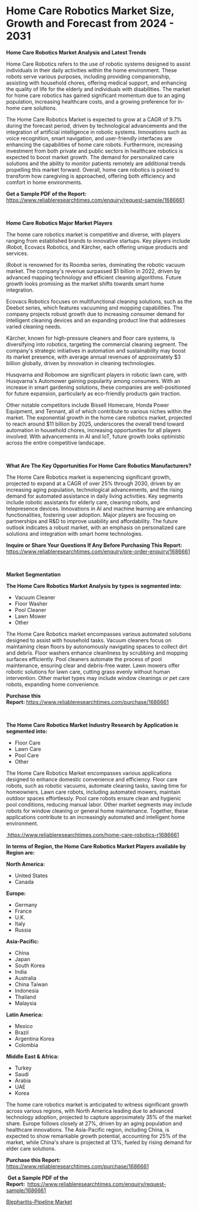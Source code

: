 <p><h1>Home Care Robotics Market Size, Growth and Forecast from 2024 - 2031</h1></p><p><strong>Home Care Robotics Market Analysis and Latest Trends</strong></p>
<p><p>Home Care Robotics refers to the use of robotic systems designed to assist individuals in their daily activities within the home environment. These robots serve various purposes, including providing companionship, assisting with household chores, offering medical support, and enhancing the quality of life for the elderly and individuals with disabilities. The market for home care robotics has gained significant momentum due to an aging population, increasing healthcare costs, and a growing preference for in-home care solutions.</p><p>The Home Care Robotics Market is expected to grow at a CAGR of 9.7% during the forecast period, driven by technological advancements and the integration of artificial intelligence in robotic systems. Innovations such as voice recognition, smart navigation, and user-friendly interfaces are enhancing the capabilities of home care robots. Furthermore, increasing investment from both private and public sectors in healthcare robotics is expected to boost market growth. The demand for personalized care solutions and the ability to monitor patients remotely are additional trends propelling this market forward. Overall, home care robotics is poised to transform how caregiving is approached, offering both efficiency and comfort in home environments.</p></p>
<p><strong>Get a Sample PDF of the Report:&nbsp;</strong> <a href="https://www.reliableresearchtimes.com/enquiry/request-sample/1686661?utm_campaign=1933&utm_medium=2&utm_source=Github&utm_content=ia&utm_term=31122024&utm_id=home-care-robotics">https://www.reliableresearchtimes.com/enquiry/request-sample/1686661</a></p>
<p>&nbsp;</p>
<p><strong>Home Care Robotics Major Market Players</strong></p>
<p><p>The home care robotics market is competitive and diverse, with players ranging from established brands to innovative startups. Key players include iRobot, Ecovacs Robotics, and Kärcher, each offering unique products and services.</p><p>iRobot is renowned for its Roomba series, dominating the robotic vacuum market. The company's revenue surpassed $1 billion in 2022, driven by advanced mapping technology and efficient cleaning algorithms. Future growth looks promising as the market shifts towards smart home integration.</p><p>Ecovacs Robotics focuses on multifunctional cleaning solutions, such as the Deebot series, which features vacuuming and mopping capabilities. The company projects robust growth due to increasing consumer demand for intelligent cleaning devices and an expanding product line that addresses varied cleaning needs.</p><p>Kärcher, known for high-pressure cleaners and floor care systems, is diversifying into robotics, targeting the commercial cleaning segment. The company's strategic initiatives in automation and sustainability may boost its market presence, with average annual revenues of approximately $3 billion globally, driven by innovation in cleaning technologies.</p><p>Husqvarna and Robomow are significant players in robotic lawn care, with Husqvarna's Automower gaining popularity among consumers. With an increase in smart gardening solutions, these companies are well-positioned for future expansion, particularly as eco-friendly products gain traction.</p><p>Other notable competitors include Bissell Homecare, Honda Power Equipment, and Tennant, all of which contribute to various niches within the market. The exponential growth in the home care robotics market, projected to reach around $11 billion by 2025, underscores the overall trend toward automation in household chores, increasing opportunities for all players involved. With advancements in AI and IoT, future growth looks optimistic across the entire competitive landscape.</p></p>
<p>&nbsp;</p>
<p><strong>What Are The Key Opportunities For Home Care Robotics Manufacturers?</strong></p>
<p><p>The Home Care Robotics market is experiencing significant growth, projected to expand at a CAGR of over 25% through 2030, driven by an increasing aging population, technological advancements, and the rising demand for automated assistance in daily living activities. Key segments include robotic assistants for elderly care, cleaning robots, and telepresence devices. Innovations in AI and machine learning are enhancing functionalities, fostering user adoption. Major players are focusing on partnerships and R&D to improve usability and affordability. The future outlook indicates a robust market, with an emphasis on personalized care solutions and integration with smart home technologies.</p></p>
<p><strong>Inquire or Share Your Questions If Any Before Purchasing This Report:</strong> <a href="https://www.reliableresearchtimes.com/enquiry/pre-order-enquiry/1686661?utm_campaign=1933&utm_medium=2&utm_source=Github&utm_content=ia&utm_term=31122024&utm_id=home-care-robotics">https://www.reliableresearchtimes.com/enquiry/pre-order-enquiry/1686661</a></p>
<p>&nbsp;</p>
<p><strong>Market Segmentation</strong></p>
<p><strong>The Home Care Robotics Market Analysis by types is segmented into:</strong></p>
<p><ul><li>Vacuum Cleaner</li><li>Floor Washer</li><li>Pool Cleaner</li><li>Lawn Mower</li><li>Other</li></ul></p>
<p><p>The Home Care Robotics market encompasses various automated solutions designed to assist with household tasks. Vacuum cleaners focus on maintaining clean floors by autonomously navigating spaces to collect dirt and debris. Floor washers enhance cleanliness by scrubbing and mopping surfaces efficiently. Pool cleaners automate the process of pool maintenance, ensuring clear and debris-free water. Lawn mowers offer robotic solutions for lawn care, cutting grass evenly without human intervention. Other market types may include window cleanings or pet care robots, expanding home convenience.</p></p>
<p><strong>Purchase this Report:&nbsp;</strong><a href="https://www.reliableresearchtimes.com/purchase/1686661?utm_campaign=1933&utm_medium=2&utm_source=Github&utm_content=ia&utm_term=31122024&utm_id=home-care-robotics">https://www.reliableresearchtimes.com/purchase/1686661</a></p>
<p>&nbsp;</p>
<p><strong>The Home Care Robotics Market Industry Research by Application is segmented into:</strong></p>
<p><ul><li>Floor Care</li><li>Lawn Care</li><li>Pool Care</li><li>Other</li></ul></p>
<p><p>The Home Care Robotics Market encompasses various applications designed to enhance domestic convenience and efficiency. Floor care robots, such as robotic vacuums, automate cleaning tasks, saving time for homeowners. Lawn care robots, including automated mowers, maintain outdoor spaces effortlessly. Pool care robots ensure clean and hygienic pool conditions, reducing manual labor. Other market segments may include robots for window cleaning or general home maintenance. Together, these applications contribute to an increasingly automated and intelligent home environment.</p></p>
<p><a href="https://www.reliableresearchtimes.com/home-care-robotics-r1686661?utm_campaign=1933&utm_medium=2&utm_source=Github&utm_content=ia&utm_term=31122024&utm_id=home-care-robotics">&nbsp;https://www.reliableresearchtimes.com/home-care-robotics-r1686661</a></p>
<p><strong>In terms of Region, the Home Care Robotics Market Players available by Region are:</strong></p>
<p>
    <p> <strong> North America: </strong>
        <ul>
            <li>United States</li>
            <li>Canada</li>
        </ul>
        </p> 
    <p> <strong> Europe: </strong>
        <ul>
            <li>Germany</li>
            <li>France</li>
            <li>U.K.</li>
            <li>Italy</li>
            <li>Russia</li>
        </ul>
        </p> 
    <p> <strong> Asia-Pacific: </strong>
        <ul>
            <li>China</li>
            <li>Japan</li>
            <li>South Korea</li>
            <li>India</li>
            <li>Australia</li>
            <li>China Taiwan</li>
            <li>Indonesia</li>
            <li>Thailand</li>
            <li>Malaysia</li>
        </ul>
        </p> 
    <p> <strong> Latin America: </strong>
        <ul>
            <li>Mexico</li>
            <li>Brazil</li>
            <li>Argentina Korea</li>
            <li>Colombia</li>
        </ul>
        </p> 
    <p> <strong> Middle East & Africa: </strong>
        <ul>
            <li>Turkey</li>
            <li>Saudi</li>
            <li>Arabia</li>
            <li>UAE</li>
            <li>Korea</li>
        </ul>
    </p>
    </p>
<p><p>The home care robotics market is anticipated to witness significant growth across various regions, with North America leading due to advanced technology adoption, projected to capture approximately 35% of the market share. Europe follows closely at 27%, driven by an aging population and healthcare innovations. The Asia-Pacific region, including China, is expected to show remarkable growth potential, accounting for 25% of the market, while China's share is projected at 13%, fueled by rising demand for elder care solutions.</p></p>
<p><strong>Purchase this Report: </strong><a href="https://www.reliableresearchtimes.com/purchase/1686661?utm_campaign=1933&utm_medium=2&utm_source=Github&utm_content=ia&utm_term=31122024&utm_id=home-care-robotics">https://www.reliableresearchtimes.com/purchase/1686661</a></p>
<p>&nbsp;<strong>Get a Sample PDF of the Report:&nbsp;&nbsp;</strong><a href="https://www.reliableresearchtimes.com/enquiry/request-sample/1686661?utm_campaign=1933&utm_medium=2&utm_source=Github&utm_content=ia&utm_term=31122024&utm_id=home-care-robotics">https://www.reliableresearchtimes.com/enquiry/request-sample/1686661</a></p>
<p><strong></strong></p>
<p><p><a href="https://github.com/julyju69/Market-Research-Report-List-5/blob/main/blepharitis-pipeline-market.md?utm_campaign=1933&utm_medium=2&utm_source=Github&utm_content=ia&utm_term=31122024&utm_id=home-care-robotics">Blepharitis-Pipeline Market</a></p></p>